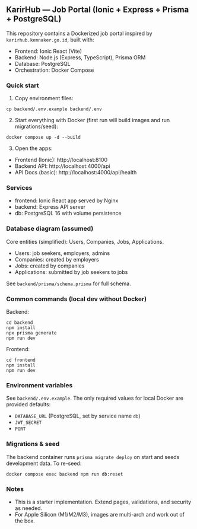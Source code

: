 ## KarirHub — Job Portal (Ionic + Express + Prisma + PostgreSQL)

This repository contains a Dockerized job portal inspired by `karirhub.kemnaker.go.id`, built with:

- Frontend: Ionic React (Vite)
- Backend: Node.js (Express, TypeScript), Prisma ORM
- Database: PostgreSQL
- Orchestration: Docker Compose

### Quick start

1. Copy environment files:

```
cp backend/.env.example backend/.env
```

2. Start everything with Docker (first run will build images and run migrations/seed):

```
docker compose up -d --build
```

3. Open the apps:
- Frontend (Ionic): http://localhost:8100
- Backend API: http://localhost:4000/api
- API Docs (basic): http://localhost:4000/api/health

### Services

- frontend: Ionic React app served by Nginx
- backend: Express API server
- db: PostgreSQL 16 with volume persistence

### Database diagram (assumed)

Core entities (simplified): Users, Companies, Jobs, Applications.

- Users: job seekers, employers, admins
- Companies: created by employers
- Jobs: created by companies
- Applications: submitted by job seekers to jobs

See `backend/prisma/schema.prisma` for full schema.

### Common commands (local dev without Docker)

Backend:

```
cd backend
npm install
npx prisma generate
npm run dev
```

Frontend:

```
cd frontend
npm install
npm run dev
```

### Environment variables

See `backend/.env.example`. The only required values for local Docker are provided defaults:

- `DATABASE_URL` (PostgreSQL, set by service name `db`)
- `JWT_SECRET`
- `PORT`

### Migrations & seed

The backend container runs `prisma migrate deploy` on start and seeds development data. To re-seed:

```
docker compose exec backend npm run db:reset
```

### Notes

- This is a starter implementation. Extend pages, validations, and security as needed.
- For Apple Silicon (M1/M2/M3), images are multi-arch and work out of the box.


